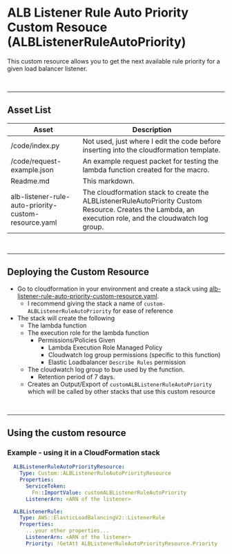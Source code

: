# ALB Listener Rule Auto Priority Custom Resouce (ALBListenerRuleAutoPriority)

This custom resource allows you to get the next available rule priority for a given load balancer listener.

&nbsp;
&nbsp;

***

## **Asset List**

Asset | Description
----- | -----------
/code/index.py | Not used, just where I edit the code before inserting into the cloudformation template.
/code/request-example.json | An example request packet for testing the lambda function created for the macro.
Readme.md | This markdown.
alb-listener-rule-auto-priority-custom-resource.yaml | The cloudformation stack to create the ALBListenerRuleAutoPriority Custom Resource.  Creates the Lambda, an execution role, and the cloudwatch log group.

&nbsp;
&nbsp;

***

## Deploying the Custom Resource

* Go to cloudformation in your environment and create a stack using [alb-listener-rule-auto-priority-custom-resource.yaml](alb-listener-rule-auto-priority-custom-resource.yaml).
  * I recommend giving the stack a name of `custom-ALBListenerRuleAutoPriority` for ease of reference
* The stack will create the following
  * The lambda function
  * The execution role for the lambda function
    * Permissions/Policies Given
      * Lambda Execution Role Managed Policy
      * Cloudwatch log group permissions (specific to this function)
      * Elastic Loadbalancer `Describe Rules` permission  
  * The cloudwatch log group to bue used by the function.
    * Retention period of 7 days.
  * Creates an Output/Export of `customALBListenerRuleAutoPriority` which will be called by other stacks that use this custom resource

&nbsp;
&nbsp;

***

## Using the custom resource

### Example - using it in a CloudFormation stack

```yaml
  ALBListenerRuleAutoPriorityResource:
    Type: Custom::ALBListenerRuleAutoPriorityResource
    Properties:
      ServiceToken:
        Fn::ImportValue: customALBListenerRuleAutoPriority
      ListenerArn: <ARN of the listener>

  ALBListenerRule:
    Type: AWS::ElasticLoadBalancingV2::ListenerRule
    Properties: 
      ...your other properties...
      ListenerArn: <ARN of the listener>
      Priority: !GetAtt ALBListenerRuleAutoPriorityResource.Priority
```

